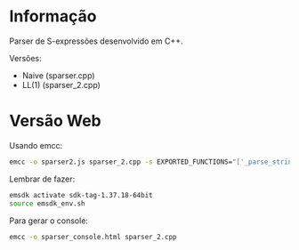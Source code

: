 # Informação

Parser de S-expressões desenvolvido em C++.

Versões:
- Naive (sparser.cpp)
- LL(1) (sparser_2.cpp)

# Versão Web

Usando emcc:

```sh
emcc -o sparser2.js sparser_2.cpp -s EXPORTED_FUNCTIONS="['_parse_string_c']"
```

Lembrar de fazer:
```sh
emsdk activate sdk-tag-1.37.18-64bit
source emsdk_env.sh
```

Para gerar o console:
```sh
emcc -o sparser_console.html sparser_2.cpp
```
